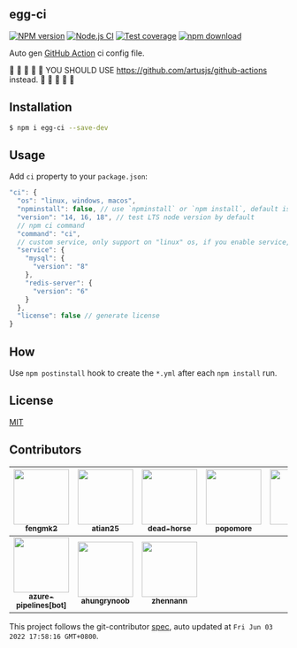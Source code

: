 egg-ci
---------------

[![NPM version][npm-image]][npm-url]
[![Node.js CI](https://github.com/eggjs/egg-ci/actions/workflows/nodejs.yml/badge.svg)](https://github.com/eggjs/egg-ci/actions/workflows/nodejs.yml)
[![Test coverage][codecov-image]][codecov-url]
[![npm download][download-image]][download-url]

[npm-image]: https://img.shields.io/npm/v/egg-ci.svg?style=flat-square
[npm-url]: https://npmjs.org/package/egg-ci
[codecov-image]: https://codecov.io/github/eggjs/egg-ci/coverage.svg?branch=master
[codecov-url]: https://codecov.io/github/eggjs/egg-ci?branch=master
[download-image]: https://img.shields.io/npm/dm/egg-ci.svg?style=flat-square
[download-url]: https://npmjs.org/package/egg-ci

Auto gen [GitHub Action](https://github.com/features/actions) ci config file.

🚀 🚀 🚀 🚀 🚀 YOU SHOULD USE https://github.com/artusjs/github-actions instead. 🚀 🚀 🚀 🚀 🚀 

## Installation

```bash
$ npm i egg-ci --save-dev
```

## Usage

Add `ci` property to your `package.json`:

```js
"ci": {
  "os": "linux, windows, macos",
  "npminstall": false, // use `npminstall` or `npm install`, default is false
  "version": "14, 16, 18", // test LTS node version by default
  // npm ci command
  "command": "ci",
  // custom service, only support on "linux" os, if you enable service, os will set to "linux" only
  "service": {
    "mysql": {
      "version": "8"
    },
    "redis-server": {
      "version": "6"
    }
  },
  "license": false // generate license
}
```

## How

Use `npm postinstall` hook to create the `*.yml` after each `npm install` run.

## License

[MIT](LICENSE)
<!-- GITCONTRIBUTOR_START -->

## Contributors

|[<img src="https://avatars.githubusercontent.com/u/156269?v=4" width="100px;"/><br/><sub><b>fengmk2</b></sub>](https://github.com/fengmk2)<br/>|[<img src="https://avatars.githubusercontent.com/u/227713?v=4" width="100px;"/><br/><sub><b>atian25</b></sub>](https://github.com/atian25)<br/>|[<img src="https://avatars.githubusercontent.com/u/985607?v=4" width="100px;"/><br/><sub><b>dead-horse</b></sub>](https://github.com/dead-horse)<br/>|[<img src="https://avatars.githubusercontent.com/u/360661?v=4" width="100px;"/><br/><sub><b>popomore</b></sub>](https://github.com/popomore)<br/>|[<img src="https://avatars.githubusercontent.com/u/5243774?v=4" width="100px;"/><br/><sub><b>ngot</b></sub>](https://github.com/ngot)<br/>|[<img src="https://avatars.githubusercontent.com/u/958063?v=4" width="100px;"/><br/><sub><b>thonatos</b></sub>](https://github.com/thonatos)<br/>|
| :---: | :---: | :---: | :---: | :---: | :---: |
[<img src="https://avatars.githubusercontent.com/in/9426?v=4" width="100px;"/><br/><sub><b>azure-pipelines[bot]</b></sub>](https://github.com/apps/azure-pipelines)<br/>|[<img src="https://avatars.githubusercontent.com/u/26563778?v=4" width="100px;"/><br/><sub><b>ahungrynoob</b></sub>](https://github.com/ahungrynoob)<br/>|[<img src="https://avatars.githubusercontent.com/u/24246985?v=4" width="100px;"/><br/><sub><b>zhennann</b></sub>](https://github.com/zhennann)<br/>

This project follows the git-contributor [spec](https://github.com/xudafeng/git-contributor), auto updated at `Fri Jun 03 2022 17:58:16 GMT+0800`.

<!-- GITCONTRIBUTOR_END -->
